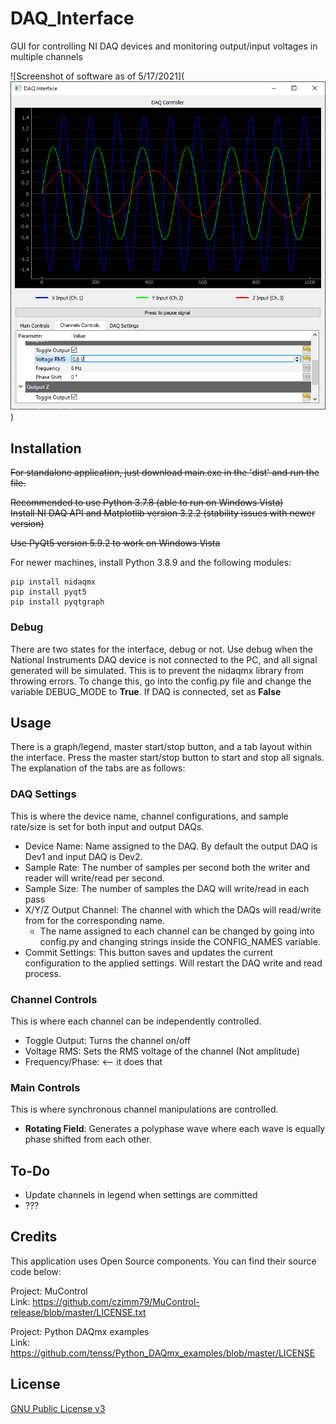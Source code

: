# DAQ_Interface

GUI for controlling NI DAQ devices and monitoring output/input voltages in multiple channels

![Screenshot of software as of 5/17/2021](![alt text](https://github.com/toastytato/DAQ_Interface/blob/master/examples/daq_channels.png?raw=true)
)

## Installation

~~For standalone application, just download main.exe in the 'dist' and run the file.~~

~~Recommended to use Python 3.7.8 (able to run on Windows Vista) <br/>
Install NI DAQ API and Matplotlib version 3.2.2 (stability issues with newer version)<br/>~~

~~Use PyQt5 version 5.9.2 to work on Windows Vista <br/>~~

For newer machines, install Python 3.8.9 and the following modules:

```
pip install nidaqmx
pip install pyqt5
pip install pyqtgraph
```

### Debug

There are two states for the interface, debug or not. Use debug when the National Instruments DAQ device is not connected to the PC, and all signal generated will be simulated. This is to prevent the nidaqmx library from
throwing errors. To change this, go into the config.py file and change the variable DEBUG_MODE to **True**. If DAQ is connected, set as **False**

## Usage

There is a graph/legend, master start/stop button, and a tab layout within the interface. Press the master start/stop button to start and stop all signals. The explanation of the tabs are as follows:

### **DAQ Settings**

This is where the device name, channel configurations, and sample rate/size is set for both input and output DAQs.

- Device Name: Name assigned to the DAQ. By default the output DAQ is Dev1 and input DAQ is Dev2.
- Sample Rate: The number of samples per second both the writer and reader will write/read per second.
- Sample Size: The number of samples the DAQ will write/read in each pass
- X/Y/Z Output Channel: The channel with which the DAQs will read/write from for the corresponding name.
  - The name assigned to each channel can be changed by going into config.py and changing strings inside the CONFIG_NAMES variable.
- Commit Settings: This button saves and updates the current configuration to the applied settings. Will restart the DAQ write and read process.

### **Channel Controls**

This is where each channel can be independently controlled.

- Toggle Output: Turns the channel on/off
- Voltage RMS: Sets the RMS voltage of the channel (Not amplitude)
- Frequency/Phase: <-- it does that

### **Main Controls**

This is where synchronous channel manipulations are controlled.

- **Rotating Field**: Generates a polyphase wave where each wave is equally phase shifted from each other.

## To-Do

- Update channels in legend when settings are committed
- ???

## Credits

This application uses Open Source components. You can find their source code below:

Project: MuControl <br/>
Link: https://github.com/czimm79/MuControl-release/blob/master/LICENSE.txt

Project: Python DAQmx examples <br/>
Link: https://github.com/tenss/Python_DAQmx_examples/blob/master/LICENSE

## License

[GNU Public License v3](https://www.gnu.org/licenses/gpl-3.0.html)

